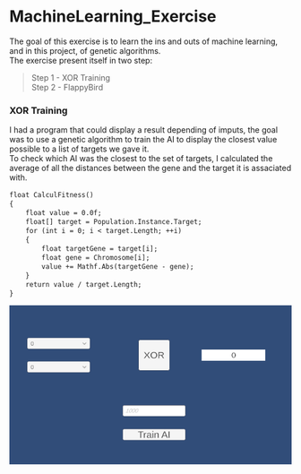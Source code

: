 # MachineLearning_Exercise

The goal of this exercise is to learn the ins and outs of machine learning, and in this project, of genetic algorithms. <br>
The exercise present itself in two step: <br>
> Step 1 - XOR Training <br>
> Step 2 - FlappyBird <br>


### XOR Training
I had a program that could display a result depending of imputs, the goal was to use a genetic algorithm to train the AI to display the closest value possible to a list of targets we gave it. <br>
To check which AI was the closest to the set of targets, I calculated the average of all the distances between the gene and the target it is assaciated with.<br>
     
    float CalculFitness()
    {
        float value = 0.0f;
        float[] target = Population.Instance.Target;
        for (int i = 0; i < target.Length; ++i)
        {
            float targetGene = target[i];
            float gene = Chromosome[i];
            value += Mathf.Abs(targetGene - gene);
        }
        return value / target.Length;
    }

![XOR](ReadMeAssets/XOR.PNG)
